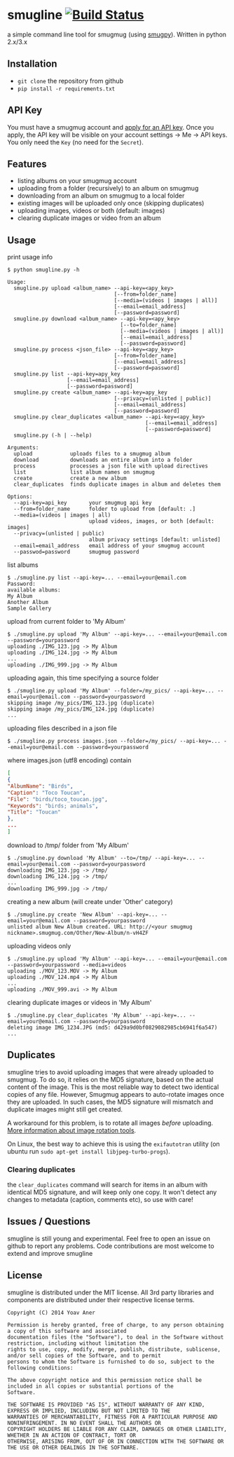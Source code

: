 # smugline [![Build Status](https://secure.travis-ci.org/gingerlime/smugline.png?branch=master)](http://travis-ci.org/gingerlime/smugline)

a simple command line tool for smugmug (using [smugpy](https://github.com/chrishoffman/smugpy)).
Written in python 2.x/3.x

## Installation

* `git clone` the repository from github
* `pip install -r requirements.txt`

## API Key

You must have a smugmug account and [apply for an API key](http://www.smugmug.com/hack/apikeys).
Once you apply, the API key will be visible on your account settings -> Me -> API keys.
You only need the `Key` (no need for the `Secret`).

## Features

* listing albums on your smugmug account
* uploading from a folder (recursively) to an album on smugmug
* downloading from an album on smugmug to a local folder
* existing images will be uploaded only once (skipping duplicates)
* uploading images, videos or both (default: images)
* clearing duplicate images or video from an album

## Usage

print usage info

```shell
$ python smugline.py -h

Usage:
  smugline.py upload <album_name> --api-key=<apy_key>
                                  [--from=folder_name]
                                  [--media=(videos | images | all)]
                                  [--email=email_address]
                                  [--password=password]
  smugline.py download <album_name> --api-key=<apy_key>
                                    [--to=folder_name]
                                    [--media=(videos | images | all)]
                                    [--email=email_address]
                                    [--password=password]
  smugline.py process <json_file> --api-key=<apy_key>
                                  [--from=folder_name]
                                  [--email=email_address]
                                  [--password=password]
  smugline.py list --api-key=apy_key
                   [--email=email_address]
                   [--password=password]
  smugline.py create <album_name> --api-key=apy_key
                                  [--privacy=(unlisted | public)]
                                  [--email=email_address]
                                  [--password=password]
  smugline.py clear_duplicates <album_name> --api-key=<apy_key>
                                            [--email=email_address]
                                            [--password=password]
  smugline.py (-h | --help)

Arguments:
  upload            uploads files to a smugmug album
  download          downloads an entire album into a folder
  process           processes a json file with upload directives
  list              list album names on smugmug
  create            create a new album
  clear_duplicates  finds duplicate images in album and deletes them

Options:
  --api-key=api_key       your smugmug api key
  --from=folder_name      folder to upload from [default: .]
  --media=(videos | images | all)
                          upload videos, images, or both [default: images]
  --privacy=(unlisted | public)
                          album privacy settings [default: unlisted]
  --email=email_address   email address of your smugmug account
  --passwod=password      smugmug password
```

list albums

```shell
$ ./smugline.py list --api-key=... --email=your@email.com
Password:
available albums:
My Album
Another Album
Sample Gallery
```

upload from current folder to 'My Album'

```shell
$ ./smugline.py upload 'My Album' --api-key=... --email=your@email.com --password=yourpassword
uploading ./IMG_123.jpg -> My Album
uploading ./IMG_124.jpg -> My Album
...
uploading ./IMG_999.jpg -> My Album
```

uploading again, this time specifying a source folder

```shell
$ ./smugline.py upload 'My Album' --folder=/my_pics/ --api-key=... --email=your@email.com --password=yourpassword
skipping image /my_pics/IMG_123.jpg (duplicate)
skipping image /my_pics/IMG_124.jpg (duplicate)
...
```

uploading files described in a json file

```shell
$ ./smugline.py process images.json --folder=/my_pics/ --api-key=... --email=your@email.com --password=yourpassword
```

where images.json (utf8 encoding) contain

```json
[
{
"AlbumName": "Birds",
"Caption": "Toco Toucan",
"File": "birds/toco_toucan.jpg",
"Keywords": "birds; animals",
"Title": "Toucan"
},
...
]
```

download to /tmp/ folder from 'My Album'

```shell
$ ./smugline.py download 'My Album' --to=/tmp/ --api-key=... --email=your@email.com --password=yourpassword
downloading IMG_123.jpg -> /tmp/
downloading IMG_124.jpg -> /tmp/
...
downloading IMG_999.jpg -> /tmp/
```

creating a new album (will create under 'Other' category)

```shell
$ ./smugline.py create 'New Album' --api-key=... --email=your@email.com --password=yourpassword
unlisted album New Album created. URL: http://<your smugmug nickname>.smugmug.com/Other/New-Album/n-vH4ZF
```

uploading videos only
```shell
$ ./smugline.py upload 'My Album' --api-key=... --email=your@email.com --password=yourpassword --media=videos
uploading ./MOV_123.MOV -> My Album
uploading ./MOV_124.mp4 -> My Album
...
uploading ./MOV_999.avi -> My Album
```

clearing duplicate images or videos in 'My Album'
```shell
$ ./smugline.py clear_duplicates 'My Album' --api-key=... --email=your@email.com --password=yourpassword
deleting image IMG_1234.JPG (md5: d429a9d0bf0829082985cb6941f6a547)
...
```

## Duplicates

smugline tries to avoid uploading images that were already uploaded to smugmug. To do so, it relies on the MD5 signature, based on the actual content of the image. This is the most reliable way to detect two identical copies of any file. However, Smugmug appears to auto-rotate images once they are uploaded. In such cases, the MD5 signature will mismatch and duplicate images might still get created.

A workaround for this problem, is to rotate all images *before* uploading. [More information about image rotation tools](http://how-to.wikia.com/wiki/How_to_auto-rotate_digital_photos_to_their_proper_orientation).

On Linux, the best way to achieve this is using the `exifautotran` utility (on ubuntu run `sudo apt-get install libjpeg-turbo-progs`).

### Clearing duplicates

the `clear_duplicates` command will search for items in an album with identical MD5 signature, and will keep only one
copy. It won't detect any changes to metadata (caption, comments etc), so use with care!


## Issues / Questions

smugline is still young and experimental. Feel free to open an issue on github to report any problems.
Code contributions are most welcome to extend and improve smugline

## License

smugline is distributed under the MIT license. All 3rd party libraries and components are distributed under their
respective license terms.


```
Copyright (C) 2014 Yoav Aner

Permission is hereby granted, free of charge, to any person obtaining a copy of this software and associated
documentation files (the "Software"), to deal in the Software without restriction, including without limitation the
rights to use, copy, modify, merge, publish, distribute, sublicense, and/or sell copies of the Software, and to permit
persons to whom the Software is furnished to do so, subject to the following conditions:

The above copyright notice and this permission notice shall be included in all copies or substantial portions of the
Software.

THE SOFTWARE IS PROVIDED "AS IS", WITHOUT WARRANTY OF ANY KIND, EXPRESS OR IMPLIED, INCLUDING BUT NOT LIMITED TO THE
WARRANTIES OF MERCHANTABILITY, FITNESS FOR A PARTICULAR PURPOSE AND NONINFRINGEMENT. IN NO EVENT SHALL THE AUTHORS OR
COPYRIGHT HOLDERS BE LIABLE FOR ANY CLAIM, DAMAGES OR OTHER LIABILITY, WHETHER IN AN ACTION OF CONTRACT, TORT OR
OTHERWISE, ARISING FROM, OUT OF OR IN CONNECTION WITH THE SOFTWARE OR THE USE OR OTHER DEALINGS IN THE SOFTWARE.
```
